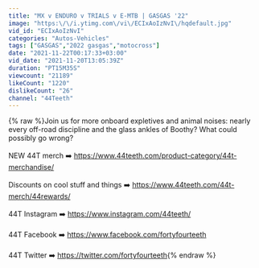 ```yaml
---
title: "MX v ENDURO v TRIALS v E-MTB | GASGAS '22"
image: "https:\/\/i.ytimg.com\/vi\/ECIxAoIzNvI\/hqdefault.jpg"
vid_id: "ECIxAoIzNvI"
categories: "Autos-Vehicles"
tags: ["GASGAS","2022 gasgas","motocross"]
date: "2021-11-22T00:17:33+03:00"
vid_date: "2021-11-20T13:05:39Z"
duration: "PT15M35S"
viewcount: "21189"
likeCount: "1220"
dislikeCount: "26"
channel: "44Teeth"
---
```

{% raw %}Join us for more onboard expletives and animal noises: nearly every off-road discipline and the glass ankles of Boothy? What could possibly go wrong? <br /><br />NEW 44T merch ➡️ <a rel="nofollow" target="blank" href="https://www.44teeth.com/product-category/44t-merchandise/">https://www.44teeth.com/product-category/44t-merchandise/</a><br /><br />Discounts on cool stuff and things ➡️ <a rel="nofollow" target="blank" href="https://www.44teeth.com/44t-merch/44rewards/">https://www.44teeth.com/44t-merch/44rewards/</a><br /> <br />44T Instagram ➡️ <a rel="nofollow" target="blank" href="https://www.instagram.com/44teeth/​​​​​">https://www.instagram.com/44teeth/​​​​​</a><br /><br />44T Facebook ➡️ <a rel="nofollow" target="blank" href="https://www.facebook.com/fortyfourteeth​​">https://www.facebook.com/fortyfourteeth​​</a> <br /><br />44T Twitter ➡️ <a rel="nofollow" target="blank" href="https://twitter.com/fortyfourteeth">https://twitter.com/fortyfourteeth</a>{% endraw %}
